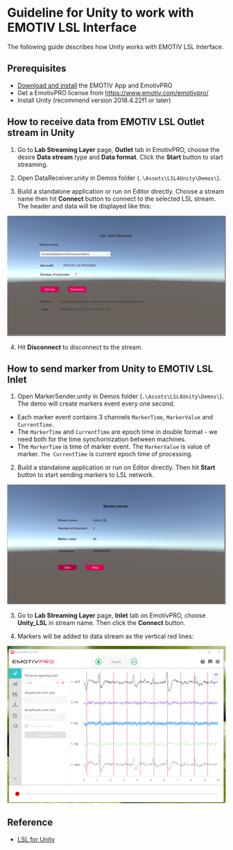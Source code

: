 # Guideline for Unity to work with EMOTIV LSL Interface

The following guide describes how Unity works with EMOTIV LSL Interface.

## Prerequisites
* [Download and install](https://www.emotiv.com/developer/) the EMOTIV App and EmotivPRO
* Get a EmotivPRO license from https://www.emotiv.com/emotivpro/
* Install Unity (recommend version 2018.4.22f1 or later)

## How to receive data from EMOTIV LSL Outlet stream in Unity

1. Go to **Lab Streaming Layer** page, **Outlet** tab in EmotivPRO, choose the desire **Data stream** type and **Data format**.
Click the **Start** button to start streaming.

2. Open DataReceiver.unity in Demos folder (`.\Assets\LSL4Unity\Demos\`).

3. Build a standalone application or run on Editor directly. Choose a stream name then hit **Connect** button to connect to the selected LSL stream. The header and data will be displayed like this:
<p align="center">
  <img src="https://github.com/Emotiv/labstreaminglayer/blob/master/docs/images/unity_data_receiver.png">
</p>

4. Hit **Disconnect** to disconnect to the stream.

## How to send marker from Unity to EMOTIV LSL Inlet

1. Open MarkerSender.unity in Demos folder (`.\Assets\LSL4Unity\Demos\`). The demo will create markers event every one second.
  * Each marker event contains 3 channels `MarkerTime`, `MarkerValue` and `CurrentTime`.
  * The `MarkerTime` and `CurrentTime` are epoch time in double format - we need both for the time synchornization between machines.
  * The `MarkerTime` is time of marker event. The `MarkerValue` is value of marker. `The CurrentTime` is current epoch time of processing.

2. Build a standalone application or run on Editor directly. Then hit **Start** button to start sending markers to LSL network.
<p align="center">
  <img src="https://github.com/Emotiv/labstreaminglayer/blob/master/docs/images/unity-send-marker.png">
</p>

3. Go to **Lab Streaming Layer** page, **Inlet** tab on EmotivPRO, choose **Unity_LSL** in stream name. Then click the **Connect** button.

4. Markers will be added to data stream as the vertical red lines:
<p align="center">
  <img src="https://github.com/Emotiv/labstreaminglayer/blob/master/docs/images/marker-added.png">
</p>

## Reference

* [LSL for Unity](https://github.com/labstreaminglayer/LSL4Unity/wiki)

